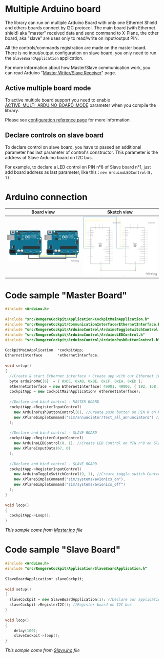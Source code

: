 # Multiple Arduino board

The library can run on multiple Arduino Board with only one Ethernet Shield and others boards connect by I2C protocol. The main board (with Ethernet shield) aka "master" received data and send command to X-Plane, the other board, aka "slave" are uses only to read/write on input/output PIN.

All the controls/commands registration are made on the master board. There is no input/output configuration on slave board, you only need to run the `SlaveBoardApplication` application.

For more information about how Master/Slave communication work, you can read Arduino "[Master Writer/Slave Receiver](https://www.arduino.cc/en/Tutorial/MasterWriter)" page.

## Active multiple board mode

To active multiple board support you need to enable [ACTIVE_MULTI_ARDUINO_BOARD_MODE](./1-configuration-reference.md#ACTIVE_MULTI_ARDUINO_BOARD_MODE) parameter when you compile the library.

Please see [configuration reference page](./1-configuration-reference.md) for  more information.

## Declare controls on slave board

To declare control on slave board, you have to passed an additional parameter has last parameter of control's constructor. This parameter is the address of Slave Arduino board on I2C bus.

For example, to declare a LED control on PIN n°8 of Slave board n°1, just add board address as last parameter, like this : `new ArduinoLEDControl(8, 1)`.

# Arduino connection

Board view | Sketch view
---------- | -----------
![I2C Connection (boar view)](../img/multiple_board_bb.png?raw=true) | ![I2C Connection (sketch view)](../img/multiple_board_sk.png?raw=true)

# Code sample "Master Board"

```cpp
#include <Arduino.h>

#include "src/RomgereCockpit/Application/CockpitMainApplication.h"
#include "src/RomgereCockpit/CommunicationInterface/EthernetInterface.h"
#include "src/RomgereCockpit/ArduinoControl/ArduinoToggleSwitchControl.h"
#include "src/RomgereCockpit/ArduinoControl/ArduinoLEDControl.h"
#include "src/RomgereCockpit/ArduinoControl/ArduinoPushButtonControl.h"

CockpitMainApplication  *cockpitApp;
EthernetInterface       *ethernetInterface;

void setup()
{
  //Create & start Ethernet interface + Create app with our Ethernet interface
  byte arduinoMAC[6]  = { 0xDE, 0xAD, 0xBE, 0xEF, 0xEA, 0xED };
  ethernetInterface = new EthernetInterface( 49001, 49000, { 192, 168, 1, 97 }, arduinoMAC, { 192, 168, 1, 21 });
  cockpitApp = new CockpitMainApplication( ethernetInterface);

  //Declare and bind control - MASTER BOARD
  cockpitApp->RegisterInputControl(
    new ArduinoPushButtonControl(8), //Create push button on PIN 8 on Master board
    new XPlaneSimpleCommand("sim/annunciator/test_all_annunciators") //Send "Test all annunciators" command to X-Plane
  );

  //Declare and bind control - SLAVE BOARD
  cockpitApp->RegisterOutputControl(
    new ArduinoLEDControl(8, 1), //Create LED Control on PIN n°8 on Slave board n°1
    new XPlaneInputData(67, 0)
  );

  //Declare and bind control - SLAVE BOARD
  cockpitApp->RegisterInputControl(
    new ArduinoToggleSwitchControl(9, 1), //Create toggle switch Control on PIN n°9 on Slave board n°1
    new XPlaneSimpleCommand("sim/systems/avionics_on"),
    new XPlaneSimpleCommand("sim/systems/avionics_off")
  );
}

void loop()
{
  cockpitApp->Loop();
}
```
*This sample come from [Master.ino](https://github.com/romgere/romgere_cockpit/blob/master/example/MultipleBoard/Master/Master.ino) file*

# Code sample "Slave Board"

```cpp
#include <Arduino.h>
#include "src/RomgereCockpit/Application/SlaveBoardApplication.h"

SlaveBoardApplication* slaveCockpit;

void setup()
{
  slaveCockpit = new SlaveBoardApplication(1); //Declare our application on address 1
  slaveCockpit->RegisterI2C(); //Register board on I2C bus
}

void loop()
{
	delay(100);
	slaveCockpit->loop();
}
```
*This sample come from [Slave.ino](https://github.com/romgere/romgere_cockpit/blob/master/example/MultipleBoard/Master/Slave.ino) file*
